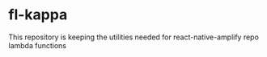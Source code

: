 # fl-kappa
This repository is keeping the utilities needed for react-native-amplify repo lambda functions
